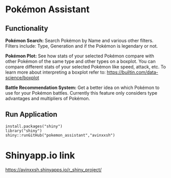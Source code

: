 # Pokémon Assistant

## Functionality 
**Pokémon Search:**
  Search Pokémon by Name and various other filters.
  Filters include: Type, Generation and if the Pokémon is legendary or not.

**Pokémon Plot:**
  See how stats of your selected Pokémon compare with other Pokémon of the same type and other types on a boxplot. You can compare different stats of your selected Pokémon like speed, attack, etc.
  To learn more about interpreting a boxplot refer to: https://builtin.com/data-science/boxplot

**Battle Recommendation System:**
  Get a better idea on which Pokémon to use for your Pokémon battles. Currently this feature only considers type advantages and multipliers of Pokémon.

## Run Application 
```
install.packages("shiny")
library("shiny")
shiny::runGitHub("pokemon_assistant","avinxxsh")
```

# Shinyapp.io link
https://avinxxsh.shinyapps.io/r_shiny_project/

